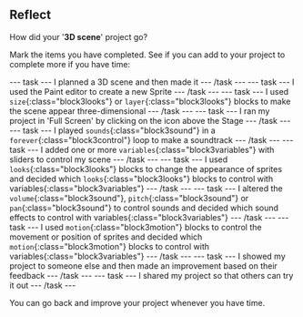 ## Reflect

How did your '**3D scene**' project go?  

Mark the items you have completed. See if you can add to your project to complete more if you have time:

--- task ---
I planned a 3D scene and then made it
--- /task ---
--- task ---
I used the Paint editor to create a new Sprite 
--- /task ---
--- task ---
I used `size`{:class="block3looks"} or `layer`{:class="block3looks"} blocks to make the scene appear three-dimensional
--- /task ---
--- task ---
I ran my project in 'Full Screen' by clicking on the icon above the Stage
--- /task ---
--- task ---
I played `sounds`{:class="block3sound"} in a `forever`{:class="block3control"} loop to make a soundtrack
--- /task ---
--- task ---
I added one or more `variables`{:class="block3variables"} with sliders to control my scene
--- /task ---
--- task ---
I used `looks`{:class="block3looks"} blocks to change the appearance of sprites and decided which `looks`{:class="block3looks"} blocks to control with variables{:class="block3variables"}
--- /task ---
--- task ---
I altered the `volume`{:class="block3sound"}, `pitch`{:class="block3sound"} or `pan`{:class="block3sound"} to control sounds and decided which sound effects to control with variables{:class="block3variables"}
--- /task ---
--- task ---
I used `motion`{:class="block3motion"} blocks to control the movement or position of sprites and decided which `motion`{:class="block3motion"} blocks to control with variables{:class="block3variables"} 
--- /task ---
--- task ---
I showed my project to someone else and then made an improvement based on their feedback
--- /task ---
--- task ---
I shared my project so that others can try it out
--- /task ---

You can go back and improve your project whenever you have time.
